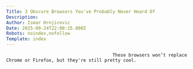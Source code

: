 ```yaml
---
Title: 3 Obscure Browsers You've Probably Never Heard Of
Description: 
Author: Ismar Hrnjicevic
Date: 2025-09-24T22:00:15.000Z
Robots: noindex,nofollow
Template: index
---
```


                                            These browsers won’t replace Chrome or Firefox, but they're still pretty cool.
                                        